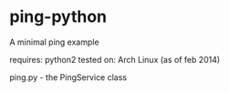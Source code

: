 ping-python
===========

A minimal ping example

requires: python2
tested on: Arch Linux (as of feb 2014)

ping.py	            - the PingService class

